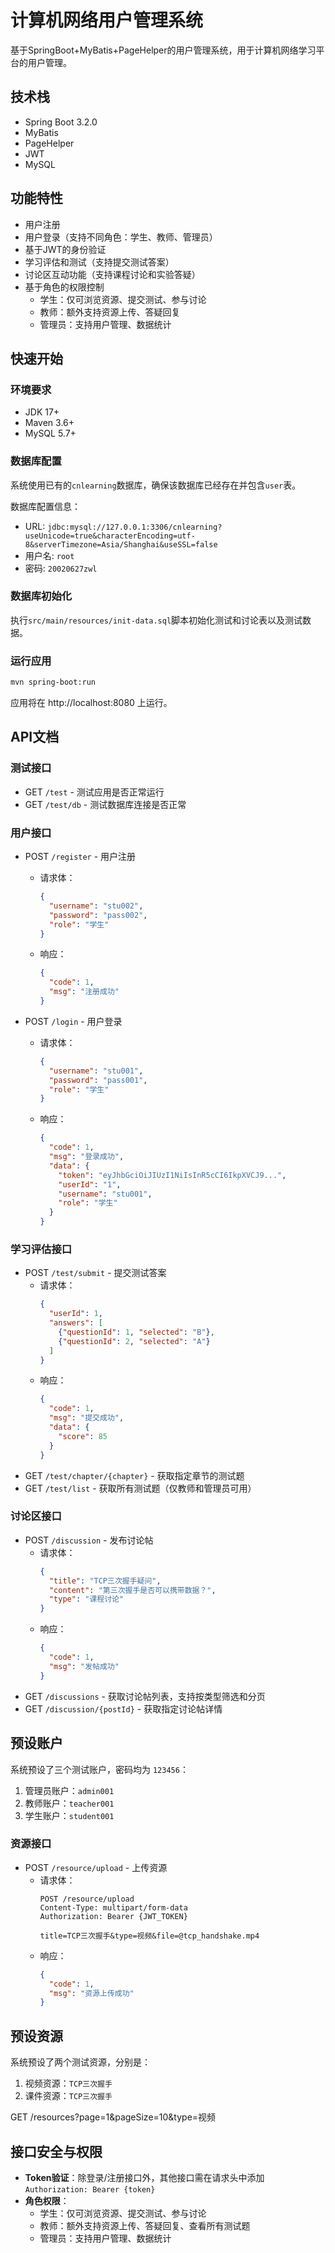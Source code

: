 # 计算机网络用户管理系统

基于SpringBoot+MyBatis+PageHelper的用户管理系统，用于计算机网络学习平台的用户管理。

## 技术栈

- Spring Boot 3.2.0
- MyBatis
- PageHelper
- JWT
- MySQL

## 功能特性

- 用户注册
- 用户登录（支持不同角色：学生、教师、管理员）
- 基于JWT的身份验证
- 学习评估和测试（支持提交测试答案）
- 讨论区互动功能（支持课程讨论和实验答疑）
- 基于角色的权限控制
  - 学生：仅可浏览资源、提交测试、参与讨论
  - 教师：额外支持资源上传、答疑回复
  - 管理员：支持用户管理、数据统计

## 快速开始

### 环境要求

- JDK 17+
- Maven 3.6+
- MySQL 5.7+

### 数据库配置

系统使用已有的`cnlearning`数据库，确保该数据库已经存在并包含`user`表。

数据库配置信息：
- URL: `jdbc:mysql://127.0.0.1:3306/cnlearning?useUnicode=true&characterEncoding=utf-8&serverTimezone=Asia/Shanghai&useSSL=false`
- 用户名: `root`
- 密码: `20020627zwl`

### 数据库初始化

执行`src/main/resources/init-data.sql`脚本初始化测试和讨论表以及测试数据。

### 运行应用

```bash
mvn spring-boot:run
```

应用将在 http://localhost:8080 上运行。

## API文档

### 测试接口

- GET `/test` - 测试应用是否正常运行
- GET `/test/db` - 测试数据库连接是否正常

### 用户接口

- POST `/register` - 用户注册
  - 请求体：
    ```json
    {
      "username": "stu002",
      "password": "pass002",
      "role": "学生"
    }
    ```
  - 响应：
    ```json
    {
      "code": 1,
      "msg": "注册成功"
    }
    ```

- POST `/login` - 用户登录
  - 请求体：
    ```json
    {
      "username": "stu001",
      "password": "pass001",
      "role": "学生"
    }
    ```
  - 响应：
    ```json
    {
      "code": 1,
      "msg": "登录成功",
      "data": {
        "token": "eyJhbGciOiJIUzI1NiIsInR5cCI6IkpXVCJ9...",
        "userId": "1",
        "username": "stu001",
        "role": "学生"
      }
    }
    ```

### 学习评估接口

- POST `/test/submit` - 提交测试答案
  - 请求体：
    ```json
    {
      "userId": 1,
      "answers": [
        {"questionId": 1, "selected": "B"},
        {"questionId": 2, "selected": "A"}
      ]
    }
    ```
  - 响应：
    ```json
    {
      "code": 1,
      "msg": "提交成功",
      "data": {
        "score": 85
      }
    }
    ```
- GET `/test/chapter/{chapter}` - 获取指定章节的测试题
- GET `/test/list` - 获取所有测试题（仅教师和管理员可用）

### 讨论区接口

- POST `/discussion` - 发布讨论帖
  - 请求体：
    ```json
    {
      "title": "TCP三次握手疑问",
      "content": "第三次握手是否可以携带数据？",
      "type": "课程讨论"
    }
    ```
  - 响应：
    ```json
    {
      "code": 1,
      "msg": "发帖成功"
    }
    ```
- GET `/discussions` - 获取讨论帖列表，支持按类型筛选和分页
- GET `/discussion/{postId}` - 获取指定讨论帖详情

## 预设账户

系统预设了三个测试账户，密码均为 `123456`：

1. 管理员账户：`admin001`
2. 教师账户：`teacher001`
3. 学生账户：`student001`

### 资源接口

- POST `/resource/upload` - 上传资源
  - 请求体：
    ```
    POST /resource/upload
    Content-Type: multipart/form-data
    Authorization: Bearer {JWT_TOKEN}
    
    title=TCP三次握手&type=视频&file=@tcp_handshake.mp4
    ```
  - 响应：
    ```json
    {
      "code": 1,
      "msg": "资源上传成功"
    }
    ```

## 预设资源

系统预设了两个测试资源，分别是：

1. 视频资源：`TCP三次握手`
2. 课件资源：`TCP三次握手`

GET /resources?page=1&pageSize=10&type=视频

## 接口安全与权限

- **Token验证**：除登录/注册接口外，其他接口需在请求头中添加 `Authorization: Bearer {token}`
- **角色权限**：
  - 学生：仅可浏览资源、提交测试、参与讨论
  - 教师：额外支持资源上传、答疑回复、查看所有测试题
  - 管理员：支持用户管理、数据统计 